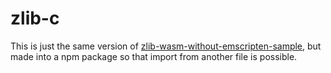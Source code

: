 # zlib-c

This is just the same version of [zlib-wasm-without-emscripten-sample](https://github.com/ukyo/zlib-wasm-without-emscripten-sample.git), but made into a npm package so that import from another file is possible.